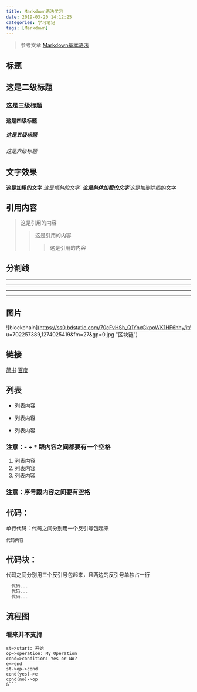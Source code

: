 ```yaml
---
title: Markdown语法学习
date: 2019-03-20 14:12:25
categories: 学习笔记
tags: [Markdown]
---
```


>参考文章
[Markdown基本语法](https://www.jianshu.com/p/191d1e21f7ed)
<!--more-->
## 标题

## 这是二级标题

### 这是三级标题

#### 这是四级标题

##### 这是五级标题

###### 这是六级标题

## 文字效果

**这是加粗的文字**
*这是倾斜的文字*`
***这是斜体加粗的文字***
~~这是加删除线的文字~~

## 引用内容

>这是引用的内容
>>这是引用的内容
>>>这是引用的内容

## 分割线

---
----
***
*****

## 图片

![blockchain](https://ss0.bdstatic.com/70cFvHSh_Q1YnxGkpoWK1HF6hhy/it/
u=702257389,1274025419&fm=27&gp=0.jpg "区块链")

## 链接

[简书](http://jianshu.com)
[百度](http://baidu.com)

## 列表

- 列表内容
+ 列表内容
* 列表内容

### 注意：- + * 跟内容之间都要有一个空格

1. 列表内容
2. 列表内容
3. 列表内容

### 注意：序号跟内容之间要有空格


## 代码：

单行代码：代码之间分别用一个反引号包起来

`代码内容`


## 代码块：

代码之间分别用三个反引号包起来，且两边的反引号单独占一行

```js
  代码...
  代码...
  代码...
```

## 流程图

### 看来并不支持

```flow
st=>start: 开始
op=>operation: My Operation
cond=>condition: Yes or No?
e=>end
st->op->cond
cond(yes)->e
cond(no)->op
&```